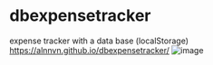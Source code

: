 # dbexpensetracker
expense tracker with a data base (localStorage)
https://alnnvn.github.io/dbexpensetracker/
![image](https://user-images.githubusercontent.com/108158031/175852861-f24dd1a0-31bb-415c-bea2-25968167fc96.png)
